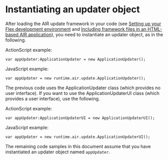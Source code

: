 # Instantiating an updater object

After loading the AIR update framework in your code (see
[Setting up your Flex development environment](WS01EC1957-C9FB-484d-9AA4-D7293468133D.html)
and
[Including framework files in an HTML-based AIR application](WSF03EE194-4501-482d-BB53-99E6F51C6D44.html)),
you need to instantiate an updater object, as in the following.

ActionScript example:

    var appUpdater:ApplicationUpdater = new ApplicationUpdater();

JavaScript example:

    var appUpdater = new runtime.air.update.ApplicationUpdater();

The previous code uses the ApplicationUpdater class (which provides no user
interface). If you want to use the ApplicationUpdaterUI class (which provides a
user interface), use the following.

ActionScript example:

`var appUpdater:ApplicationUpdaterUI = new ApplicationUpdaterUI();`

JavaScript example:

`var appUpdater = new runtime.air.update.ApplicationUpdaterUI();`

The remaining code samples in this document assume that you have instantiated an
updater object named `appUpdater`.
